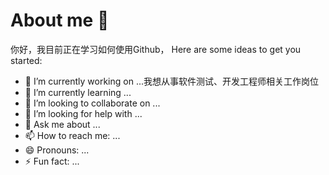 # About me 👋

<!--
**yxl-y/yxl-y** is a ✨ _special_ ✨ repository because its `README.md` (this file) appears on your GitHub profile.
-->
你好，我目前正在学习如何使用Github， Here are some ideas to get you started:

- 🔭 I’m currently working on ...我想从事软件测试、开发工程师相关工作岗位
- 🌱 I’m currently learning ...
- 👯 I’m looking to collaborate on ...
- 🤔 I’m looking for help with ...
- 💬 Ask me about ...
- 📫 How to reach me: ...
- 😄 Pronouns: ...
- ⚡ Fun fact: ...


